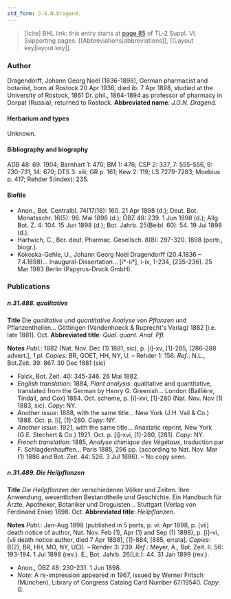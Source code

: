```yaml
---
std_form: J.G.N.Dragend.
---
```


> [!cite] BHL link: this entry starts at [page 85](https://www.biodiversitylibrary.org/page/33260073) of TL-2 Suppl. VI.
> Supporting pages: [[Abbreviations|abbreviations]], [[Layout key|layout key]].

### Author

Dragendorff, Johann Georg Noël (1836-1898), German pharmacist and botanist, born at Rostock 20 Apr 1936, died ib. 7 Apr 1898, studied at the University of Rostock, 1861 Dr. phil., 1864-1894 as professor of pharmacy in Dorpat (Russia), returned to Rostock. 
**Abbreviated name**: *J.G.N. Dragend.*

#### Herbarium and types

Unknown.

#### Bibliography and biography

ADB 48: 69. 1904; Barnhart 1: 470; BM 1: 476; CSP 2: 337, 7: 555-556, 9: 730-731, 14: 670; DTS 3: xlii; GR p. 161; Kew 2: 119; LS 7279-7283; Moebius p. 417; Rehder 5(index): 235.

#### Biofile

- Anon., Bot. Centralbl. 74(17/18): 160. 21 Apr 1898 (d.); Deut. Bot. Monatsschr. 16(5): 96. Mai 1898 (d.); ÖBZ 48: 239. 1 Jun 1898 (d.); Allg. Bot. Z. 4: 104. 15 Jun 1898 (d.); Bot. Jahrb. 25(Beibl. 60): 54. 19 Jul 1898 (d.).
- Hartwich, C., Ber. deut. Pharmac. Gesellsch. 8(8): 297-320. 1898 (portr., biogr.).
- Kokoska-Gehle, U., Johann Georg Noël Dragendorff (20.4.1836 – 7.4.1898)... Inaugural-Dissertation... \[i\*-ii\*\], i-ix, 1-234, \[235-236\]. 25 Mar 1983 Berlin (Papyrus-Druck GmbH).

### Publications

##### n.31.488. qualitative

**Title**
Die *qualitative* und *quantitative Analyse* von *Pflanzen* und Pflanzentheilen... Göttingen (Vandenhoeck & Ruprecht's Verlag) 1882 \[i.e. late 1881\]. Oct.
**Abbreviated title**: *Qual. quant. Anal. Pfl.*

**Notes**
*Publ*.: 1882 (Nat. Nov. Dec (1) 1881, sic), p. \[i\]-xv, \[1\]-285, \[286-288 advert.\], *1 pl*. *Copies*: BR, GOET, HH, NY, U. – Rehder 1: 156.
*Ref*.: N.L., Bot.Zeit. 39: 867. 30 Dec 1881 (sic)
- Falck, Bot. Zeit. 40: 345-346. 26 Mai 1882.
- *English translation*: 1884, *Plant analysis*: qualitative and quantitative, translated from the German by Henry G. Greenish... London (Baillière, Tindall, and Cox) 1884. Oct. scheme, p. \[i\]-xvi, \[1\]-280 (Nat. Nov. Nov (1) 1883, sic). *Copy*: NY.
- *Another issue*: 1888, with the same title... New York (J.H. Vail & Co.) 1888. Oct. p. \[i\], \[1\]-280. *Copy*: NY.
- *Another issue*: 1921, with the same title... Anastatic reprint, New York (G.E. Stechert & Co.) 1921. Oct. p. \[i\]-xvi, \[1\]-280, \[281\]. *Copy*: NY.
- *French translation*: 1885, *Analyse chimique des Végétaux*, traduction par F. Schlagdenhauffen... Paris 1885, 296 pp. (according to Nat. Nov. Mar (1) 1886 and Bot. Zeit. 44: 526. 3 Jul 1886). – No copy seen.

##### n.31.489. Die Heilpflanzen

**Title**
*Die Heilpflanzen* der verschiedenen Völker und Zeiten. Ihre Anwendung, wesentlichen Bestandtheile und Geschichte. Ein Handbuch für Ärzte, Apotheker, Botaniker und Droguisten... Stuttgart (Verlag von Ferdinand Enke) 1898. Oct.
**Abbreviated title**: *Heilpflanzen*.

**Notes**
*Publ*.: Jan-Aug 1898 (published in 5 parts, p. vi: Apr 1898, p. \[vii\] death notice of author, Nat. Nov. Feb (1), Apr (1) and Sep (1) 1898), p. \[i\]-vi, \[vii death notice author, died 7 Apr 1898\], \[1\]-884, \[885, errata\]. *Copies*: B(2), BR, HH, MO, NY, U(3). – Rehder 3: 239.
*Ref*.: Meyer, A., Bot. Zeit. II. 56: 193-194. 1 Jul 1898 (rev.). E., Bot. Jahrb. 26(Lit.): 44. 31 Jan 1899 (rev.).
- Anon., ÖBZ 48: 230-231. 1 Jun 1898.
- *Note*: A re-impression appeared in 1967, issued by Werner Fritsch (München), Library of Congress Catalog Card Number 67/19540. *Copy*: G.

